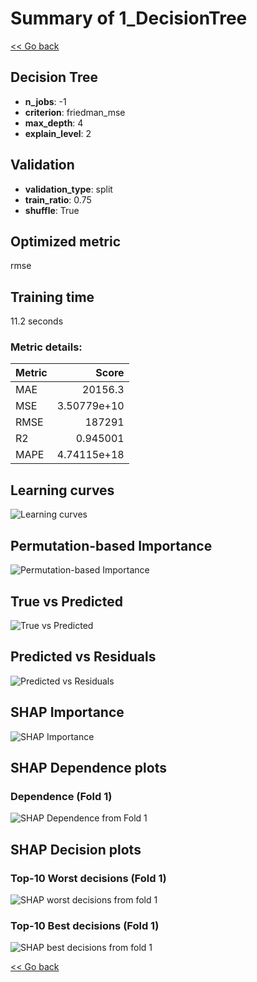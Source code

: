 # Summary of 1_DecisionTree

[<< Go back](../README.md)


## Decision Tree
- **n_jobs**: -1
- **criterion**: friedman_mse
- **max_depth**: 4
- **explain_level**: 2

## Validation
 - **validation_type**: split
 - **train_ratio**: 0.75
 - **shuffle**: True

## Optimized metric
rmse

## Training time

11.2 seconds

### Metric details:
| Metric   |            Score |
|:---------|-----------------:|
| MAE      |  20156.3         |
| MSE      |      3.50779e+10 |
| RMSE     | 187291           |
| R2       |      0.945001    |
| MAPE     |      4.74115e+18 |



## Learning curves
![Learning curves](learning_curves.png)

## Permutation-based Importance
![Permutation-based Importance](permutation_importance.png)
## True vs Predicted

![True vs Predicted](true_vs_predicted.png)


## Predicted vs Residuals

![Predicted vs Residuals](predicted_vs_residuals.png)



## SHAP Importance
![SHAP Importance](shap_importance.png)

## SHAP Dependence plots

### Dependence (Fold 1)
![SHAP Dependence from Fold 1](learner_fold_0_shap_dependence.png)

## SHAP Decision plots

### Top-10 Worst decisions (Fold 1)
![SHAP worst decisions from fold 1](learner_fold_0_shap_worst_decisions.png)
### Top-10 Best decisions (Fold 1)
![SHAP best decisions from fold 1](learner_fold_0_shap_best_decisions.png)

[<< Go back](../README.md)
